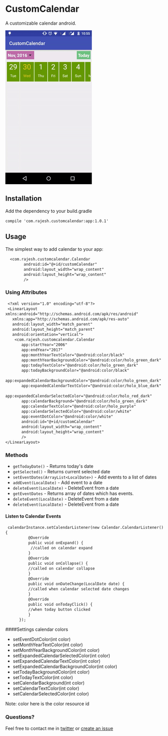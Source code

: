 # CustomCalendar

A customizable calendar android.

![](/custom-calendar.gif?raw=true)

## Installation

Add the dependency to your build.gradle 
  ```
  compile 'com.rajesh.customcalendar:app:1.0.1'
  ```
## Usage
The simplest way to add calendar to your app:

```
  <com.rajesh.customcalendar.Calendar
        android:id="@+id/customCalendar"
        android:layout_width="wrap_content"
        android:layout_height="wrap_content"
        />
 ```
 ### Using Attributes 
 ```
  <?xml version="1.0" encoding="utf-8"?>
  <LinearLayout xmlns:android="http://schemas.android.com/apk/res/android"
    xmlns:app="http://schemas.android.com/apk/res-auto"
    android:layout_width="match_parent"
    android:layout_height="match_parent"
    android:orientation="vertical">
     <com.rajesh.customcalendar.Calendar
        app:startYear="2006"
        app:endYear="2017"
        app:monthYearTextColor="@android:color/black"
        app:monthYearBackgroundColor="@android:color/holo_green_dark"
        app:todayTextColor="@android:color/holo_green_dark"
        app:todayBackgroundColor="@android:color/black"
        app:expandedCalendarBackgroundColor="@android:color/holo_green_dark"
        app:expandedCalendarTextColor="@android:color/holo_blue_dark"
        app:expandedCalendarSelectedColor="@android:color/holo_red_dark"
        app:calendarBackground="@android:color/holo_green_dark"
        app:calendarTextColor="@android:color/holo_purple"
        app:calendarSelectedColor="@android:color/white"
        app:eventDotColor="@android:color/white"
        android:id="@+id/customCalendar"
        android:layout_width="wrap_content"
        android:layout_height="wrap_content"
        />
 </LinearLayout>
 ```
 ### Methods 
 
 - `getTodayDate()` - Returns today's date
 - `getSelected()` - Returns current selected date
 - `setEventDates(ArrayList<LocalDate>)` - Add events to a list of dates
 - `addEvent(LocalDate)` - Add  event to a date
 - `deleteEvent(LocalDate)` - DeleteEvent from a date
 - `getEventDates` - Returns array of dates which has events.
 - `deleteEvent(LocalDate)` - DeleteEvent from a date
 - `deleteEvent(LocalDate)` - DeleteEvent from a date
 
  #### Listen to Calendar Events  
  ```
   calendarInstance.setCalendarListener(new Calendar.CalendarListener() {
            @Override
            public void onExpand() {
             //called on calendar expand
            }
            @Override
            public void onCollapse() {
            //called on calendar collapse
            }
            @Override
            public void onDateChange(LocalDate date) {
            //called when calendar selected date changes
            }
            @Override
            public void onTodayClick() {
            //when today button clicked
            }
        });
   ```
 
 ####Settings calendar colors  
 - setEventDotColor(int color)
 - setMonthYearTextColor(int color)
 - setMonthYearBackgroundColor(int color)
 - setExpandedCalendarSelectedColor(int color)
 - setExpandedCalendarTextColor(int color)
 - setExpandedCalendarBackgroundColor(int color)
 - setTodayBackgroundColor(int color)
 - setTodayTextColor(int color)
 - setCalendarBackground(int color)
 - setCalendarTextColor(int color)
 - setCalendarSelectedColor(int color)
 
  Note: color here is the color resource id
  
  
### Questions?
Feel free to contact me in [twitter](https://twitter.com/khetanrajesh) or [create an issue](https://github.com/khetanrajesh/CustomCalendar/issues/new)  
  
 
